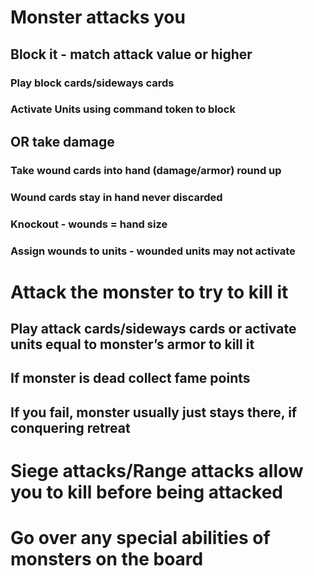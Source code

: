 # Monster attacks you

## Block it - match attack value or higher

### Play block cards/sideways cards

### Activate Units using command token to block

## OR take damage

### Take wound cards into hand (damage/armor) round up

### Wound cards stay in hand never discarded

### Knockout - wounds = hand size

### Assign wounds to units - wounded units may not activate

# Attack the monster to try to kill it

## Play attack cards/sideways cards or activate units equal to monster’s armor to kill it

## If monster is dead collect fame points

## If you fail, monster usually just stays there, if conquering retreat

# Siege attacks/Range attacks allow you to kill before being attacked

# Go over any special abilities of monsters on the board
